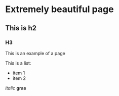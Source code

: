 # Extremely beautiful page

## This is h2

### H3
This is an example of a page

This is a list:
* item 1
* item 2

*italic*
**gras**
